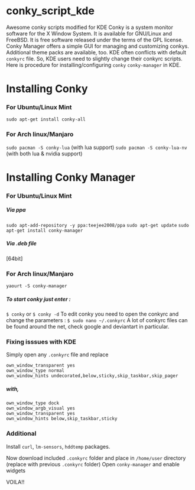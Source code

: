 # conky_script_kde
Awesome conky scripts modified for KDE 
Conky is a system monitor software for the X Window System. It is available for GNU/Linux and FreeBSD. It is free software released under the terms of the GPL license. Conky Manager offers a simple GUI for managing and customizing conkys. Additional theme packs are available, too. KDE often conflicts with default ```conkyrc``` file. So, KDE users need to slightly change their conkyrc scripts. Here is procedure for installing/configuring ```conky``` ```conky-manager``` in KDE.  

# Installing Conky
### For Ubuntu/Linux Mint
```sudo apt-get install conky-all``` 
### For Arch linux/Manjaro
```sudo pacman -S conky-lua``` (with lua support)
```sudo pacman -S conky-lua-nv``` (with both lua & nvidia support)

# Installing Conky Manager
### For Ubuntu/Linux Mint
##### Via ppa
```sudo apt-add-repository -y ppa:teejee2008/ppa```
```sudo apt-get update```
```sudo apt-get install conky-manager```
##### Via .deb file
[64bit]
### For Arch linux/Manjaro
```yaourt -S conky-manager```

##### To start conky just enter :
```$ conky``` or
```$ conky -d```
To edit conky you need to open the conkyrc and change the parameters :
```$ sudo nano ~/.conkyrc```
A lot of conkyrc files can be found around the net, check google and deviantart in particular. 

### Fixing isssues with KDE
Simply open any ```.conkyrc``` file and replace

```own_window yes
own_window_transparent yes
own_window_type normal
own_window_hints undecorated,below,sticky,skip_taskbar,skip_pager
```

##### with,

```own_window yes
own_window_type dock
own_window_argb_visual yes
own_window_transparent yes
own_window_hints below,skip_taskbar,sticky
```

### Additional
Install ```curl```, ```lm-sensors```, ```hddtemp``` packages.

Now download included ```.conkyrc``` folder and place in
```/home/user``` directory (replace with previous ```.conkyrc``` folder)
Open ```conky-manager``` and enable widgets

VOILA!!
